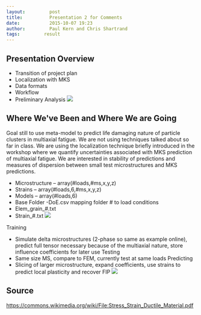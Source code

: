 ```yaml
---
layout:     	post
title:      	Presentation 2 for Comments
date:       	2015-10-07 19:23
author:     	Paul Kern and Chris Shartrand
tags:         result
---
```

<!-- Start Writing Below in Markdown -->
## Presentation Overview ##
 - Transition of project plan​
 - Localization with MKS​
 - Data formats​
 - Workflow​
 - Preliminary Analysis
![](/MIC-AL7075-PARTICLES/tree/gh-pages/img/Presentation_Images/Pres2_Img3)

## Where We've Been and Where We are Going ##
Goal still to use meta-model to predict life damaging nature of particle clusters in multiaxial fatigue. We are not using techniques talked about so far in class. We are using the localization technique briefly introduced in the workshop where we quantify uncertainties associated with MKS prediction of multiaxial fatigue.
We are interested in stability of predictions and measures of dispersion between small test microstructures and MKS predictions.
 - Microstructure – array(#loads,#ms,x,y,z)
 - Strains – array(#loads,6,#ms,x,y,z)
 - Models – array(#loads,6)
 - Base Folder
 -DoE.csv mapping folder # to load conditions
 - Elem_grain_#.txt
 - Strain_#.txt
 ![](/MIC-AL7075-PARTICLES/tree/gh-pages/img/Presentation_Images/Pres2_Img1)

Training
 - Simulate delta microstructures (2-phase so same as example online), predict full tensor necessary because of the multiaxial nature, store influence coefficients for later use
Testing
 - Same size MS, compare to FEM, currently test at same loads
Predicting
 - Slicing of larger microstructure, expand coefficients, use strains to predict local plasticity and recover FIP
![](/MIC-AL7075-PARTICLES/tree/gh-pages/img/Presentation_Images/Pres2_Img2)

## Source ##
https://commons.wikimedia.org/wiki/File:Stress_Strain_Ductile_Material.pdf
